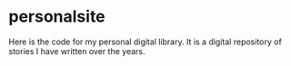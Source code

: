 # personalsite
Here is the code for my personal digital library.  It is a digital repository of stories I have written over the years.
